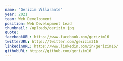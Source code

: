 ```yaml
---
name: "Gerizim Villarante"
year: 2021
team: Web Development
position: Web Development Lead
thumbnail: /uploads/gerizim.jpg
quote:
facebookURL: https://www.facebook.com/gerizim16
twitterURL: https://twitter.com/gerizim316
linkedinURL: https://www.linkedin.com/in/gerizim16/
githubURL: https://github.com/gerizim16
---
```

